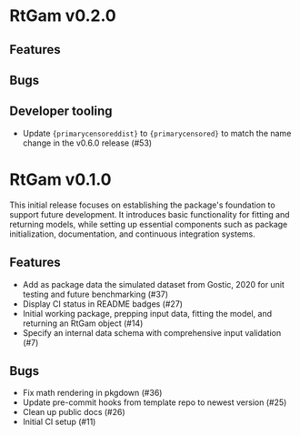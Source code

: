 # RtGam v0.2.0

## Features

## Bugs

## Developer tooling

* Update `{primarycensoreddist}` to `{primarycensored}` to match the name change in the v0.6.0 release (#53)

# RtGam v0.1.0

This initial release focuses on establishing the package's foundation to support future development. It introduces basic functionality for fitting and returning models, while setting up essential components such as package initialization, documentation, and continuous integration systems.

## Features

* Add as package data the simulated dataset from Gostic, 2020 for unit testing and future benchmarking (#37)
* Display CI status in README badges (#27)
* Initial working package, prepping input data, fitting the model, and returning an RtGam object (#14)
* Specify an internal data schema with comprehensive input validation (#7)

## Bugs

* Fix math rendering in pkgdown (#36)
* Update pre-commit hooks from template repo to newest version (#25)
* Clean up public docs (#26)
* Initial CI setup (#11)
